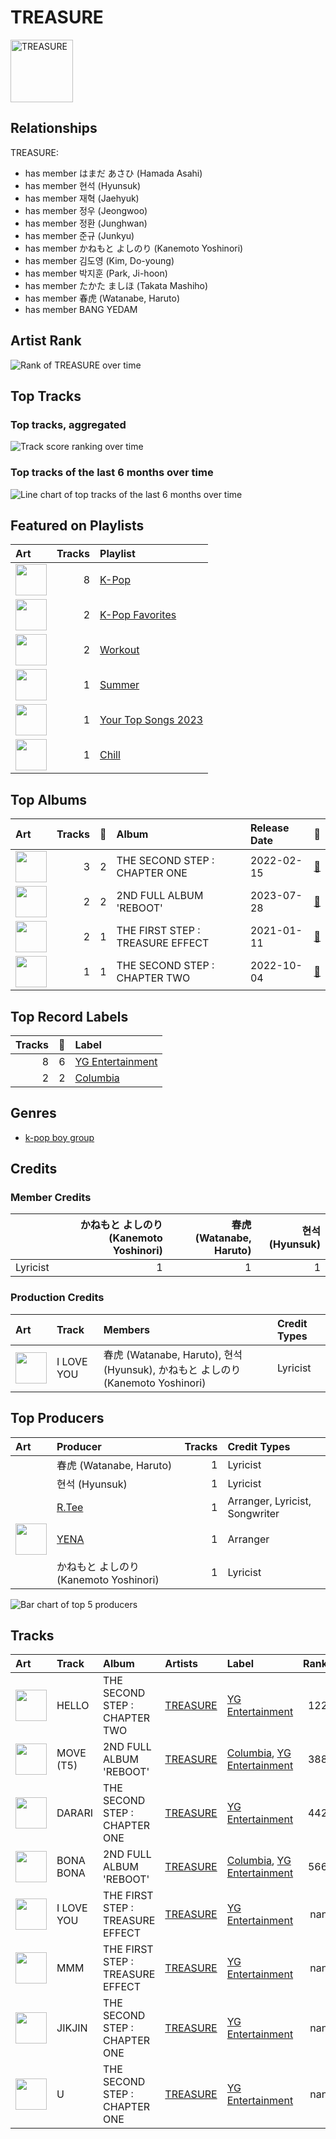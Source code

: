 
# TREASURE


<img src="https://i.scdn.co/image/ab6761610000e5eb62a8a58d9c39c6ace6fafc82" alt="TREASURE" width="100" />

## Relationships

TREASURE:
- has member はまだ あさひ (Hamada Asahi)
- has member 현석 (Hyunsuk)
- has member 재혁 (Jaehyuk)
- has member 정우 (Jeongwoo)
- has member 정환 (Junghwan)
- has member 준규 (Junkyu)
- has member かねもと よしのり (Kanemoto Yoshinori)
- has member 김도영 (Kim, Do-young)
- has member 박지훈 (Park, Ji-hoon)
- has member たかた ましほ (Takata Mashiho)
- has member 春虎 (Watanabe, Haruto)
- has member BANG YEDAM

## Artist Rank

![Rank of TREASURE over time](../../images/artists/treasure/rank_time_series.png)
## Top Tracks


### Top tracks, aggregated

![Track score ranking over time](../../images/artists/treasure/track_rank_time_series_score.png)

### Top tracks of the last 6 months over time

![Line chart of top tracks of the last 6 months over time](../../images/artists/treasure/track_rank_time_series_medium_term.png)
## Featured on Playlists
| Art | Tracks | Playlist |
|:---|---:|:---|
| <img src="https://mosaic.scdn.co/640/ab67616d00001e02505190077497c230422f2934ab67616d00001e027dd8f95320e8ef08aa121dfeab67616d00001e028164cd1a2e03b7ca2db9ff5eab67616d00001e02ff7c2dfd0ed9b2cf6bf9c818" alt="" width="50" /> | 8 | [K-Pop](../../playlists/k-pop/overview.md) |
| <img src="https://mosaic.scdn.co/640/ab67616d00001e024ed058b71650a6ca2c04adffab67616d00001e026772cf096be8acc1df092519ab67616d00001e028c4a282e84a53c1c8acf129aab67616d00001e02d8cc2281fcd4519ca020926b" alt="" width="50" /> | 2 | [K-Pop Favorites](../../playlists/k-pop_favorites/overview.md) |
| <img src="https://mosaic.scdn.co/640/ab67616d00001e026f248f7695eb544a3a1955c5ab67616d00001e027a393b04e8ced571618223e8ab67616d00001e028acb7bac073f378d59bf228eab67616d00001e02b3be3b970fc89a02f301c9da" alt="" width="50" /> | 2 | [Workout](../../playlists/workout/overview.md) |
| <img src="https://mosaic.scdn.co/640/ab67616d00001e0204878afb19613a94d37b29ceab67616d00001e021544041d0285585cc92c2709ab67616d00001e02570f746ccc2c75af070da1e0ab67616d00001e02d8cc2281fcd4519ca020926b" alt="" width="50" /> | 1 | [Summer](../../playlists/summer/overview.md) |
| <img src="https://wrapped-images.spotifycdn.com/image/yts-2023/default/your-top-songs-2023_DEFAULT_en.jpg" alt="" width="50" /> | 1 | [Your Top Songs 2023](../../playlists/your_top_songs_2023/overview.md) |
| <img src="https://mosaic.scdn.co/640/ab67616d00001e022c0252c4e4a988f024e4d262ab67616d00001e026772cf096be8acc1df092519ab67616d00001e029c7eb20dfbb2150f55c9debdab67616d00001e02eb136d1be54b1ef8273c0699" alt="" width="50" /> | 1 | [Chill](../../playlists/chill/overview.md) |

## Top Albums

| Art | Tracks | 💚 | Album | Release Date | 🔗 |
|:---|---:|---:|:---|:---|:---|
| <img src="https://i.scdn.co/image/ab67616d0000b27328be5dc3cc0bd6f2482c1d56" alt="" width="50" /> | 3 | 2 | THE SECOND STEP : CHAPTER ONE | 2022-02-15 | [🔗](https://open.spotify.com/album/17l09k7ZDb4GYwmsIVGcRZ) |
| <img src="https://i.scdn.co/image/ab67616d0000b273b1e7b20382e9caa516b5a814" alt="" width="50" /> | 2 | 2 | 2ND FULL ALBUM 'REBOOT' | 2023-07-28 | [🔗](https://open.spotify.com/album/4gQx8IC4zESV506dgNs0vR) |
| <img src="https://i.scdn.co/image/ab67616d0000b2734bb3b49ff157d01ab9896573" alt="" width="50" /> | 2 | 1 | THE FIRST STEP : TREASURE EFFECT | 2021-01-11 | [🔗](https://open.spotify.com/album/5tQDFmW8QrZdTsICpLQBTL) |
| <img src="https://i.scdn.co/image/ab67616d0000b27357fa85a5c9f295d5e5b362e7" alt="" width="50" /> | 1 | 1 | THE SECOND STEP : CHAPTER TWO | 2022-10-04 | [🔗](https://open.spotify.com/album/4l5YvRcmno5RMKZCZp1j0g) |

## Top Record Labels

| Tracks | 💚 | Label |
|---:|---:|:---|
| 8 | 6 | [YG Entertainment](../../labels/yg_entertainment/overview.md) |
| 2 | 2 | [Columbia](../../labels/columbia/overview.md) |

## Genres

- [k-pop boy group](../../genres/k-pop_boy_group/overview.md)

## Credits

### Member Credits

| | かねもと よしのり (Kanemoto Yoshinori) | 春虎 (Watanabe, Haruto) | 현석 (Hyunsuk) |
|:---|---:|---:|---:|
| Lyricist | 1 | 1 | 1 |
### Production Credits

| Art | Track | Members | Credit Types |
|:---|:---|:---|:---|
| <img src="https://i.scdn.co/image/ab67616d0000b2734bb3b49ff157d01ab9896573" alt="" width="50" /> | I LOVE YOU | 春虎 (Watanabe, Haruto), 현석 (Hyunsuk), かねもと よしのり (Kanemoto Yoshinori) | Lyricist |

## Top Producers

| Art | Producer | Tracks | Credit Types |
|:---|:---|---:|:---|
| | 春虎 (Watanabe, Haruto) | 1 | Lyricist |
| | 현석 (Hyunsuk) | 1 | Lyricist |
| | [R.Tee](../../producers/r_tee/overview.md) | 1 | Arranger, Lyricist, Songwriter |
| <img src="https://i.scdn.co/image/ab6761610000e5eb791dd8450bdde549ec172ead" alt="" width="50" /> | [YENA](../yena/overview.md) | 1 | Arranger |
| | かねもと よしのり (Kanemoto Yoshinori) | 1 | Lyricist |

![Bar chart of top 5 producers](../../images/artists/treasure/producers.png)
## Tracks

| Art | Track | Album | Artists | Label | Rank | 💚 | 🔗 |
|:---|:---|:---|:---|:---|---:|:---|:---|
| <img src="https://i.scdn.co/image/ab67616d0000b27357fa85a5c9f295d5e5b362e7" alt="" width="50" /> | HELLO | THE SECOND STEP : CHAPTER TWO | [TREASURE](overview.md) | [YG Entertainment](../../labels/yg_entertainment) | 122 | 💚 | [🔗](https://open.spotify.com/track/1ex8euBuzVyqjThnYfwY2k) |
| <img src="https://i.scdn.co/image/ab67616d0000b273b1e7b20382e9caa516b5a814" alt="" width="50" /> | MOVE (T5) | 2ND FULL ALBUM 'REBOOT' | [TREASURE](overview.md) | [Columbia](../../labels/columbia), [YG Entertainment](../../labels/yg_entertainment) | 388 | 💚 | [🔗](https://open.spotify.com/track/6ce3rQ3j3vfRics2YiHWbW) |
| <img src="https://i.scdn.co/image/ab67616d0000b27328be5dc3cc0bd6f2482c1d56" alt="" width="50" /> | DARARI | THE SECOND STEP : CHAPTER ONE | [TREASURE](overview.md) | [YG Entertainment](../../labels/yg_entertainment) | 442 | 💚 | [🔗](https://open.spotify.com/track/0dcnrLo8s1rhjm8euGjI4n) |
| <img src="https://i.scdn.co/image/ab67616d0000b273b1e7b20382e9caa516b5a814" alt="" width="50" /> | BONA BONA | 2ND FULL ALBUM 'REBOOT' | [TREASURE](overview.md) | [Columbia](../../labels/columbia), [YG Entertainment](../../labels/yg_entertainment) | 566 | 💚 | [🔗](https://open.spotify.com/track/0IkWksfw3Qxob96bjFKhyF) |
| <img src="https://i.scdn.co/image/ab67616d0000b2734bb3b49ff157d01ab9896573" alt="" width="50" /> | I LOVE YOU | THE FIRST STEP : TREASURE EFFECT | [TREASURE](overview.md) | [YG Entertainment](../../labels/yg_entertainment) | nan | 💚 | [🔗](https://open.spotify.com/track/1SxqqC1aQ8JiLyfMrHYmnF) |
| <img src="https://i.scdn.co/image/ab67616d0000b2734bb3b49ff157d01ab9896573" alt="" width="50" /> | MMM | THE FIRST STEP : TREASURE EFFECT | [TREASURE](overview.md) | [YG Entertainment](../../labels/yg_entertainment) | nan | | [🔗](https://open.spotify.com/track/7DlfhY3YfQKi97j0DXihen) |
| <img src="https://i.scdn.co/image/ab67616d0000b27328be5dc3cc0bd6f2482c1d56" alt="" width="50" /> | JIKJIN | THE SECOND STEP : CHAPTER ONE | [TREASURE](overview.md) | [YG Entertainment](../../labels/yg_entertainment) | nan | 💚 | [🔗](https://open.spotify.com/track/2bnJ8IxZnVc2YmUaX0sZap) |
| <img src="https://i.scdn.co/image/ab67616d0000b27328be5dc3cc0bd6f2482c1d56" alt="" width="50" /> | U | THE SECOND STEP : CHAPTER ONE | [TREASURE](overview.md) | [YG Entertainment](../../labels/yg_entertainment) | nan | | [🔗](https://open.spotify.com/track/5NIHhuAdsaZHmGeEoHiGY7) |
